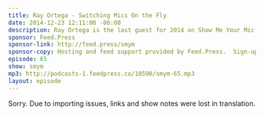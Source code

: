 ```yaml
---
title: Ray Ortega - Switching Mics On the Fly
date: 2014-12-23 12:11:00 -06:00
description: Ray Ortega is the last guest for 2014 on Show Me Your Mic and we had a great chat about podcasting as a career, starting a YouTube channel, streaming live video and the mic that&rsquo;s very likely better than the Heil PR40 for podcasting.
sponsor: Feed.Press
sponsor-link: http://feed.press/smym
sponsor-copy: Hosting and feed support provided by Feed.Press.  Sign-up today and try FeedPress on a 14 day trial (no contracts or commitments). Use promo code "smym" during checkout to get 10% off your first year.
episode: 65
show: smym
mp3: http://podcasts-1.feedpress.co/10590/smym-65.mp3
layout: episode
---
```


Sorry. Due to importing issues, links and show notes were lost in translation.
